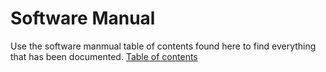 # Software Manual

Use the software manmual table of contents found here to find everything that has been documented.
[Table of contents](https://github.com/rj-may/math4610/blob/main/software_manual/software_manual_toc.md)
